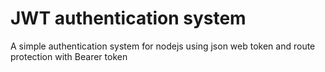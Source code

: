 # JWT authentication system

A simple authentication system for nodejs using json web token and route protection with Bearer token